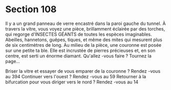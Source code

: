 # Section 108

Il y a un grand panneau de verre encastré dans la paroi gauche du tunnel. À travers la
vitre, vous voyez une pièce, brillamment  éclairée par des torches, qui regorge
d'INSECTES GÉANTS de toutes les espèces imaginables.  Abeilles, hannetons, guêpes,
tiques, et même des mites qui mesurent plus de six centimètres de long. Au milieu de la
pièce, une couronne est posée sur une petite ta ble. Elle est incrustée de pierres précieuses
et, en son centre, est serti un énorme diamant. Qu'allez -vous faire  ?
Tournez la page…



Briser la vitre et essayer de vous emparer de la couronne  ?  Rendez -vous au 394
Continuer vers l'ouest  ?      Rendez -vous au 59
Retourner à la bifurcation pour vous diriger vers le nord  ?  Rendez -vous au 14